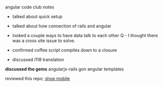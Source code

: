 angular code club notes
- talked about quick setup
- talked about how connection of rails and angular
- looked a couple ways to have data talk to each other
Q - I thought there was a cross site issue to solve.

- confirmed coffee script compiles down to a closure
- discussed i118 translation

**discussed the gems**
angularjs-rails
gon 
angular templates

reviewed this repo;
[shop mobile](http://code.livingsocial.net/mobile/shopmobile/tree/master/app/assets/javascripts/products_index)